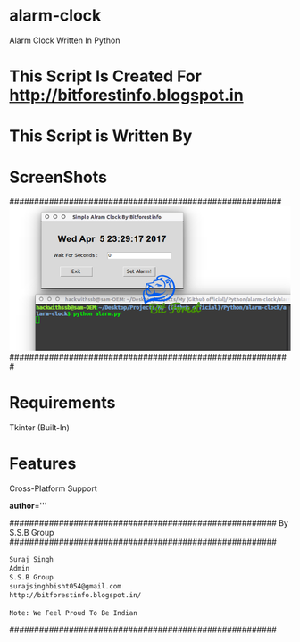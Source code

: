 # alarm-clock
Alarm Clock Written In Python 

# This Script Is Created For http://bitforestinfo.blogspot.in
# This Script is Written By

# ScreenShots
#######################################################
![Screenshot](scr/test.png?raw=true "Screenshot1")
#########################################################


# Requirements
Tkinter (Built-In)

# Features
Cross-Platform Support


__author__='''

######################################################
                By S.S.B Group                          
######################################################

    Suraj Singh
    Admin
    S.S.B Group
    surajsinghbisht054@gmail.com
    http://bitforestinfo.blogspot.in/

    Note: We Feel Proud To Be Indian
######################################################
	